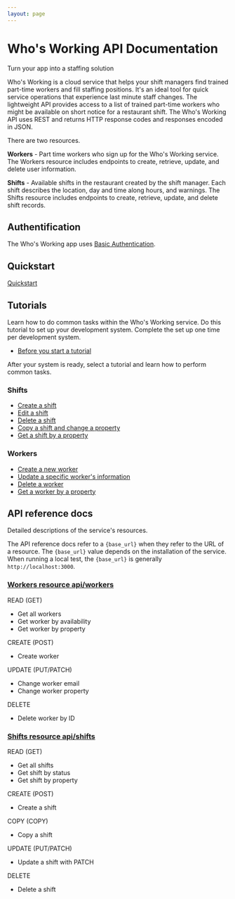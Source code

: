 ```yaml
---
layout: page
---
```


# Who's Working API Documentation

Turn your app into a staffing solution

Who's Working is a cloud service that helps your shift managers find trained part-time workers and fill staffing positions. It's an ideal tool for quick service operations that experience last minute staff changes. The lightweight API provides access to a list of trained part-time workers who might be available on short notice for a restaurant shift. The Who's Working API uses REST and returns HTTP response codes and responses encoded in JSON.

There are two resources.

**Workers** - Part time workers who sign up for the Who's Working service. The Workers resource includes endpoints to create, retrieve, update, and delete user information.

**Shifts** - Available shifts in the restaurant created by the shift manager. Each shift describes the location, day and time along hours, and warnings. The Shifts resource includes endpoints to create, retrieve, update, and delete shift records.

## Authentification

The Who's Working app uses [Basic Authentication](api/basic_auth.md).

## Quickstart

[Quickstart](x)

## Tutorials

Learn how to do common tasks within the Who's Working service. Do this tutorial to set up your development system. Complete the set up one time per development system.

* [Before you start a tutorial](x)

After your system is ready, select a tutorial and learn how to perform common tasks.

### Shifts

* [Create a shift](tutorials/x)
* [Edit a shift](tutorials/x)
* [Delete a shift](tutorials/x)
* [Copy a shift and change a property](tutorials/x)
* [Get a shift by a property](tutorials/x)

### Workers

* [Create a new worker](x)
* [Update a specific worker's information](x)
* [Delete a worker](tutorials/x)
* [Get a worker by a property](tutorials/x)

## API reference docs

Detailed descriptions of the service's resources.

The API reference docs refer to a `{base_url}` when they refer to the URL of a resource. The `{base_url}` value depends
on the installation of the service. When running a local test, the `{base_url}` is generally `http://localhost:3000`.

### [Workers resource api/workers](api/workers)

READ (GET)

* Get all workers
* Get worker by availability
* Get worker by property

CREATE (POST)

* Create worker

UPDATE (PUT/PATCH)

* Change worker email
* Change worker property

DELETE

* Delete worker by ID

### [Shifts resource api/shifts](api/shifts)

READ (GET)

* Get all shifts
* Get shift by status
* Get shift by property

CREATE (POST)

* Create a shift

COPY (COPY)

* Copy a shift

UPDATE (PUT/PATCH)

* Update a shift with PATCH

DELETE

* Delete a shift
